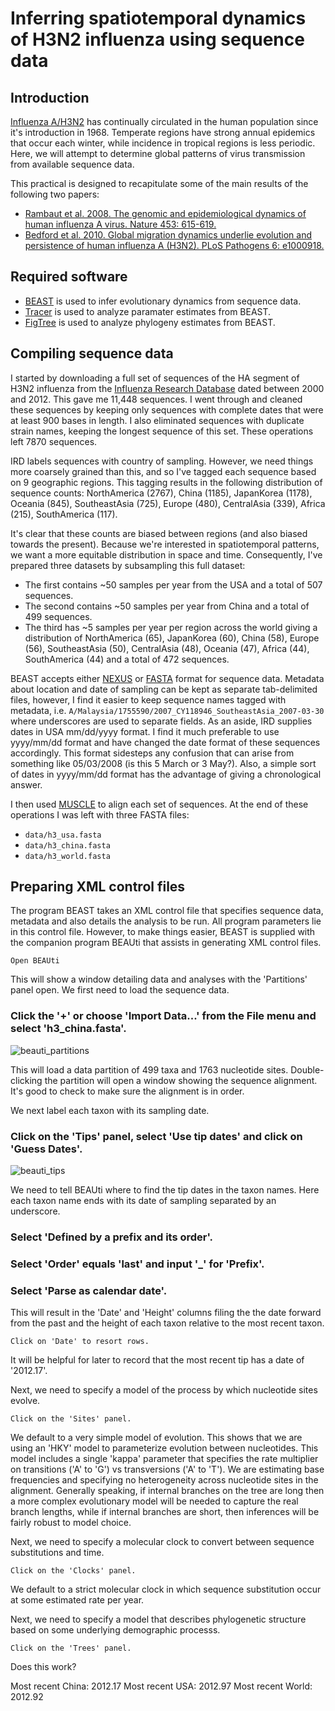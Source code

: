 # Inferring spatiotemporal dynamics of H3N2 influenza using sequence data

## Introduction

[Influenza A/H3N2](http://en.wikipedia.org/wiki/Influenza_A_virus_subtype_H3N2) has continually circulated in the human population since it's introduction in 1968.
Temperate regions have strong annual epidemics that occur each winter, while incidence in tropical regions is less periodic.
Here, we will attempt to determine global patterns of virus transmission from available sequence data.

This practical is designed to recapitulate some of the main results of the following two papers:

* [Rambaut et al. 2008. The genomic and epidemiological dynamics of human influenza A virus. Nature 453: 615-619.](http://www.ncbi.nlm.nih.gov/pmc/articles/PMC2441973/)
* [Bedford et al. 2010. Global migration dynamics underlie evolution and persistence of human influenza A (H3N2). PLoS Pathogens 6: e1000918.](http://www.plospathogens.org/article/info%3Adoi%2F10.1371%2Fjournal.ppat.1000918)

## Required software

* [BEAST](http://beast.bio.ed.ac.uk/) is used to infer evolutionary dynamics from sequence data.
* [Tracer](http://tree.bio.ed.ac.uk/software/tracer/) is used to analyze paramater estimates from BEAST.
* [FigTree](http://tree.bio.ed.ac.uk/software/figtree/) is used to analyze phylogeny estimates from BEAST.

## Compiling sequence data

I started by downloading a full set of sequences of the HA segment of H3N2 influenza from the [Influenza Research Database](http://www.fludb.org) dated between 2000 and 2012.
This gave me 11,448 sequences.
I went through and cleaned these sequences by keeping only sequences with complete dates that were at least 900 bases in length.
I also eliminated sequences with duplicate strain names, keeping the longest sequence of this set.
These operations left 7870 sequences.

IRD labels sequences with country of sampling.
However, we need things more coarsely grained than this, and so I've tagged each sequence based on 9 geographic regions.
This tagging results in the following distribution of sequence counts: NorthAmerica (2767), China (1185), JapanKorea (1178), Oceania (845), SoutheastAsia (725), Europe (480), CentralAsia (339), Africa (215), SouthAmerica (117).

It's clear that these counts are biased between regions (and also biased towards the present).
Because we're interested in spatiotemporal patterns, we want a more equitable distribution in space and time.
Consequently, I've prepared three datasets by subsampling this full dataset:

* The first contains ~50 samples per year from the USA and a total of 507 sequences.
* The second contains ~50 samples per year from China and a total of 499 sequences.
* The third has ~5 samples per year per region across the world giving a distribution of NorthAmerica (65), JapanKorea (60), China (58), Europe (56), SoutheastAsia (50), CentralAsia (48), Oceania (47), Africa (44), SouthAmerica (44) and a total of 472 sequences.

BEAST accepts either [NEXUS](http://en.wikipedia.org/wiki/Nexus_file) or [FASTA](http://en.wikipedia.org/wiki/FASTA_format) format for sequence data.
Metadata about location and date of sampling can be kept as separate tab-delimited files, however, I find it easier to keep sequence names tagged with metadata, i.e. `A/Malaysia/1755590/2007_CY118946_SoutheastAsia_2007-03-30` where underscores are used to separate fields.
As an aside, IRD supplies dates in USA mm/dd/yyyy format.
I find it much preferable to use yyyy/mm/dd format and have changed the date format of these sequences accordingly.
This format sidesteps any confusion that can arise from something like 05/03/2008 (is this 5 March or 3 May?).
Also, a simple sort of dates in yyyy/mm/dd format has the advantage of giving a chronological answer.

I then used [MUSCLE](http://www.drive5.com/muscle/) to align each set of sequences.
At the end of these operations I was left with three FASTA files: 

* `data/h3_usa.fasta`
* `data/h3_china.fasta`
* `data/h3_world.fasta`

## Preparing XML control files

The program BEAST takes an XML control file that specifies sequence data, metadata and also details the analysis to be run.
All program parameters lie in this control file.
However, to make things easier, BEAST is supplied with the companion program BEAUti that assists in generating XML control files.

```
Open BEAUti
```

This will show a window detailing data and analyses with the 'Partitions' panel open.
We first need to load the sequence data.

### Click the '+' or choose 'Import Data...' from the File menu and select 'h3_china.fasta'.

![beauti_partitions](https://raw.github.com/trvrb/influenza-dynamics-practical/master/images/beauti_partitions.png)

This will load a data partition of 499 taxa and 1763 nucleotide sites.
Double-clicking the partition will open a window showing the sequence alignment.
It's good to check to make sure the alignment is in order.

We next label each taxon with its sampling date.

### Click on the 'Tips' panel, select 'Use tip dates' and click on 'Guess Dates'.

![beauti_tips](https://raw.github.com/trvrb/influenza-dynamics-practical/master/images/beauti_tips.png)

We need to tell BEAUti where to find the tip dates in the taxon names.
Here each taxon name ends with its date of sampling separated by an underscore.


### Select 'Defined by a prefix and its order'.
### Select 'Order' equals 'last' and input '_' for 'Prefix'.
### Select 'Parse as calendar date'.

This will result in the 'Date' and 'Height' columns filing the the date forward from the past and the height of each taxon relative to the most recent taxon.

```
Click on 'Date' to resort rows.
```

It will be helpful for later to record that the most recent tip has a date of '2012.17'.

Next, we need to specify a model of the process by which nucleotide sites evolve.

```
Click on the 'Sites' panel.
```

We default to a very simple model of evolution.
This shows that we are using an 'HKY' model to parameterize evolution between nucleotides.
This model includes a single 'kappa' parameter that specifies the rate multiplier on transitions ('A' to 'G') vs transversions ('A' to 'T').
We are estimating base frequencies and specifying no heterogeneity across nucleotide sites in the alignment.
Generally speaking, if internal branches on the tree are long then a more complex evolutionary model will be needed to capture the real branch lengths, while if internal branches are short, then inferences will be fairly robust to model choice.

Next, we need to specify a molecular clock to convert between sequence substitutions and time.

```
Click on the 'Clocks' panel.
```

We default to a strict molecular clock in which sequence substitution occur at some estimated rate per year.

Next, we need to specify a model that describes phylogenetic structure based on some underlying demographic processs.

```
Click on the 'Trees' panel.
```

Does this work?



Most recent China: 2012.17
Most recent USA: 2012.97
Most recent World: 2012.92


